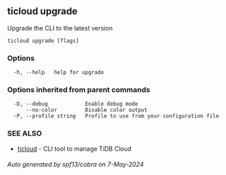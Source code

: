 ## ticloud upgrade

Upgrade the CLI to the latest version

```
ticloud upgrade [flags]
```

### Options

```
  -h, --help   help for upgrade
```

### Options inherited from parent commands

```
  -D, --debug            Enable debug mode
      --no-color         Disable color output
  -P, --profile string   Profile to use from your configuration file
```

### SEE ALSO

* [ticloud](ticloud.md)	 - CLI tool to manage TiDB Cloud

###### Auto generated by spf13/cobra on 7-May-2024
